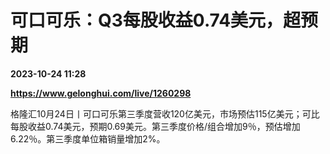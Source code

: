 # 可口可乐：Q3每股收益0.74美元，超预期

**2023-10-24 11:28**

**https://www.gelonghui.com/live/1260298**

格隆汇10月24日丨可口可乐第三季度营收120亿美元，市场预估115亿美元；可比每股收益0.74美元，预期0.69美元。第三季度价格/组合增加9％，预估增加6.22％。第三季度单位箱销量增加2%。